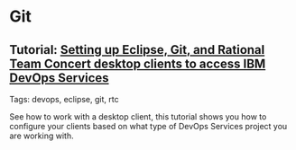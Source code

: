 # Git

## Tutorial: [Setting up Eclipse, Git, and Rational Team Concert desktop clients to access IBM DevOps Services](/tutorials/clients)
Tags: devops, eclipse, git, rtc

See how to work with a desktop client, this tutorial shows you how to configure your clients based on what type of DevOps Services project you are working with.